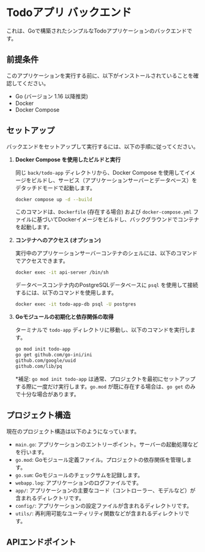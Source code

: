 # Todoアプリ バックエンド

これは、Goで構築されたシンプルなTodoアプリケーションのバックエンドです。

## 前提条件

このアプリケーションを実行する前に、以下がインストールされていることを確認してください。

*   Go (バージョン 1.16 以降推奨)
*   Docker
*   Docker Compose

## セットアップ

バックエンドをセットアップして実行するには、以下の手順に従ってください。

1.  **Docker Compose を使用したビルドと実行**

    同じ `back/todo-app` ディレクトリから、Docker Compose を使用してイメージをビルドし、サービス（アプリケーションサーバーとデータベース）をデタッチドモードで起動します。

    ```bash
    docker compose up -d --build
    ```

    このコマンドは、`Dockerfile` (存在する場合) および `docker-compose.yml` ファイルに基づいてDockerイメージをビルドし、バックグラウンドでコンテナを起動します。

2.  **コンテナへのアクセス (オプション)**

    実行中のアプリケーションサーバーコンテナのシェルには、以下のコマンドでアクセスできます。

    ```bash
    docker exec -it api-server /bin/sh
    ```

    データベースコンテナ内のPostgreSQLデータベースに `psql` を使用して接続するには、以下のコマンドを使用します。

    ```bash
    docker exec -it todo-app-db psql -U postgres
    ```

3.  **Goモジュールの初期化と依存関係の取得**

    ターミナルで `todo-app` ディレクトリに移動し、以下のコマンドを実行します。

    ```bash
    go mod init todo-app
    go get github.com/go-ini/ini
    github.com/google/uuid
    github.com/lib/pq
    ```

    *補足: `go mod init todo-app` は通常、プロジェクトを最初にセットアップする際に一度だけ実行します。`go.mod` が既に存在する場合は、`go get` のみで十分な場合があります。

## プロジェクト構造

現在のプロジェクト構造は以下のようになっています。

-   `main.go`: アプリケーションのエントリーポイント。サーバーの起動処理などを行います。
-   `go.mod`: Goモジュール定義ファイル。プロジェクトの依存関係を管理します。
-   `go.sum`: Goモジュールのチェックサムを記録します。
-   `webapp.log`: アプリケーションのログファイルです。
-   `app/`: アプリケーションの主要なコード（コントローラー、モデルなど）が含まれるディレクトリです。
-   `config/`: アプリケーションの設定ファイルが含まれるディレクトリです。
-   `utils/`: 再利用可能なユーティリティ関数などが含まれるディレクトリです。

## APIエンドポイント
